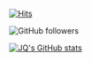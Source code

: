 [![Hits](https://hits.seeyoufarm.com/api/count/incr/badge.svg?url=https%3A%2F%2Fgithub.com%2FJQ-WCoding&count_bg=%23C83D9C&title_bg=%23249CC4&icon=clyp.svg&icon_color=%23E7E7E7&title=hits&edge_flat=false)](https://hits.seeyoufarm.com)

![GitHub followers](https://img.shields.io/github/followers/JQ-WCoding?style=social)

[![JQ's GitHub stats](https://github-readme-stats.vercel.app/api?username=JQ-WCoding&show_icons=true&?theme=radical)](https://github.com/JQ-WCoding/github-readme-stats)

